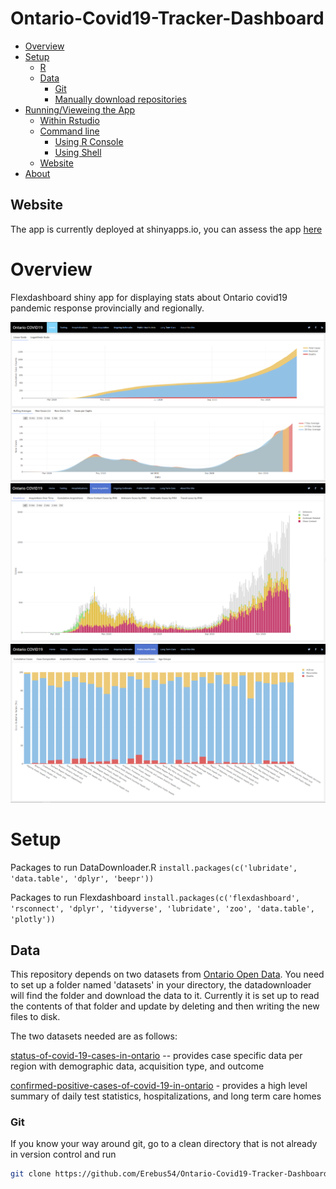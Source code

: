 Ontario-Covid19-Tracker-Dashboard
================

-   [Overview](#overview)
-   [Setup](#setup)
    -   [R](#r)
    -   [Data](#data)
        -   [Git](#git)
        -   [Manually download repositories](#manually-download-repositories)
-   [Running/Vieweing the App](#runningvieweing-the-app)
    -   [Within Rstudio](#within-rstudio)
    -   [Command line](#command-line)
        -   [Using R Console](#using-r-console)
        -   [Using Shell](#using-shell)
    -   [Website](#website)
-   [About](#about)

Website
-------
The app is currently deployed at shinyapps.io, you can assess the app [here](https://patrickschnurbusch.shinyapps.io/ON_Dashboard/)

Overview
========
Flexdashboard shiny app for displaying stats about Ontario covid19 pandemic response provincially and regionally. 

![](images/Capture_02.PNG)
![](images/Capture_03.PNG)
![](images/Capture_04.PNG)


Setup
=====

Packages to run DataDownloader.R
`install.packages(c('lubridate', 'data.table', 'dplyr', 'beepr'))`

Packages to run Flexdashboard
`install.packages(c('flexdashboard', 'rsconnect', 'dplyr', 'tidyverse', 'lubridate', 'zoo', 'data.table', 'plotly'))`

Data
----
This repository depends on two datasets from [Ontario Open Data](https://data.ontario.ca/). You need to set up a folder named 'datasets' in your directory, the datadownloader will find the folder and download the data to it. Currently it is set up to read the contents of that folder and update by deleting and then writing the new files to disk. 

The two datasets needed are as follows: 

[status-of-covid-19-cases-in-ontario](https://data.ontario.ca/dataset/status-of-covid-19-cases-in-ontario) -- provides case specific data per region with demographic data, acquisition type, and outcome 

[confirmed-positive-cases-of-covid-19-in-ontario](https://data.ontario.ca/en/dataset/confirmed-positive-cases-of-covid-19-in-ontario) - provides a high level summary of daily test statistics, hospitalizations, and long term care homes 

### Git

If you know your way around git, go to a clean directory that is not already in version control and run

``` bash
git clone https://github.com/Erebus54/Ontario-Covid19-Tracker-Dashboard.git
```


